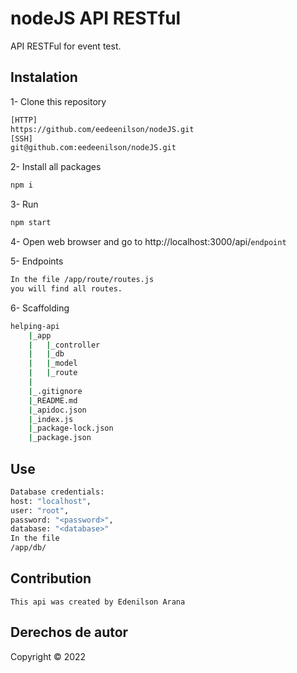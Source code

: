 # nodeJS API RESTful

API RESTFul for event test.

## Instalation

1- Clone this repository
```bash
[HTTP]
https://github.com/eedeenilson/nodeJS.git
[SSH]
git@github.com:eedeenilson/nodeJS.git
```

2- Install all packages
```bash
npm i
````

3- Run
```bash
npm start
```

4- Open web browser and go to http://localhost:3000/api/`endpoint`

5- Endpoints
```bash 
In the file /app/route/routes.js 
you will find all routes.
```
6- Scaffolding

```bash
helping-api
    |_app
    |   |_controller
    |   |_db
    |   |_model
    |   |_route
    |
    |_.gitignore
    |_README.md
    |_apidoc.json
    |_index.js
    |_package-lock.json
    |_package.json
```



## Use

```bash
Database credentials:
host: "localhost",
user: "root",
password: "<password>",
database: "<database>"
In the file
/app/db/
```

## Contribution
`This api was created by Edenilson Arana`


## Derechos de autor
Copyright © 2022